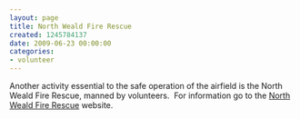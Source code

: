 ```yaml
---
layout: page
title: North Weald Fire Rescue
created: 1245784137
date: 2009-06-23 00:00:00
categories:
- volunteer
---
```

<p>Another activity essential to the safe operation of the airfield is the North Weald Fire Rescue, manned by volunteers.&nbsp; For information go to the <a href="http://www.northwealdfirerescue.org.uk">North Weald Fire Rescue</a> website.








